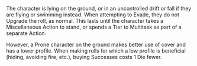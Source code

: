 The character is lying on the ground, or in an uncontrolled drift or fall if they are flying or swimming instead. When attempting to Evade, they do not Upgrade the roll, as normal. This lasts until the character takes a Miscellaneous Action to stand, or spends a Tier to Multitask as part of a separate Action.

However, a Prone character on the ground makes better use of cover and has a lower profile. When making rolls for which a low profile is beneficial (hiding, avoiding fire, etc.), buying Successes costs 1 Die fewer.